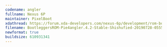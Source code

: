 ```yaml
---
codename: angler
fullname: Nexus 6P
maintainer: PixelBoot
xdathread: https://forum.xda-developers.com/nexus-6p/development/rom-bootleggersrom-4-2-unshishufied-t3945699
filename: BootleggersROM-Pie4angler.4.2-Stable-Shishufied-20190728-055537.zip
newformat: true
buildsize: 610931341
---
```


